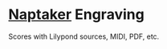 [Naptaker](https://facebook.com/naptakerband) Engraving
=========
Scores with Lilypond sources, MIDI, PDF, etc.
